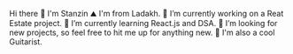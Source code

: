 Hi there 👋 I'm Stanzin
⛰  I'm from Ladakh.
🔭 I’m currently working on a Reat Estate project.
🌱 I’m currently learning React.js and DSA.
👯 I’m looking for new projects, so feel free to hit me up for anything new.
🎸 I'm also a cool Guitarist.



